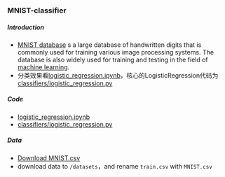 ### MNIST-classifier

##### Introduction

- [MNIST database](http://yann.lecun.com/exdb/mnist/) s a large database of handwritten digits that is commonly used for training various image processing systems. The database is also widely used for training and testing in the field of [machine learning](https://en.wikipedia.org/wiki/Machine_learning).
- 分类效果看[logistic_regression.ipynb](https://github.com/quinwu/ml_implementation/blob/master/Logistic-Regression/MNIST-classifier/logistic_regression.ipynb)，核心的LogisticRegression代码为[classifiers/logistic_regression.py](https://github.com/quinwu/ml_implementation/blob/master/Logistic-Regression/MNIST-classifier/classifiers/logistic_regression.py)

##### Code

- [logistic_regression.ipynb](https://github.com/quinwu/ml_implementation/blob/master/Logistic-Regression/MNIST-classifier/logistic_regression.ipynb)
- [classifiers/logistic_regression.py](https://github.com/quinwu/ml_implementation/blob/master/Logistic-Regression/MNIST-classifier/classifiers/logistic_regression.py)

##### Data

- [Download MNIST.csv](https://raw.githubusercontent.com/WenDesi/lihang_book_algorithm/master/data/train.csv)
- download data to `/datasets`，and rename `train.csv` with `MNIST.csv`


